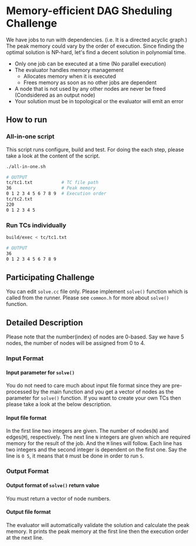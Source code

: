 # Memory-efficient DAG Sheduling Challenge

We have jobs to run with dependencies. (i.e. It is a directed acyclic graph.)
The peak memory could vary by the order of execution. Since finding the optimal solution is NP-hard, let's find a decent solution in polynomial time.

- Only one job can be executed at a time (No parallel execution)
- The evaluator handles memory management
    - Allocates memory when it is executed
    - Frees memory as soon as no other jobs are dependent
- A node that is not used by any other nodes are never be freed (Condsidered as an output node)
- Your solution must be in topological or the evaluator will emit an error

## How to run

### All-in-one script

This script runs configure, build and test. For doing the each step, please take a look at the content of the script.

```bash
./all-in-one.sh
```

```bash
# OUTPUT
tc/tc1.txt           # TC file path
36                   # Peak memory
0 1 2 3 4 5 6 7 8 9  # Execution order
tc/tc2.txt
220
0 1 2 3 4 5
```

### Run TCs individually

```bash
build/exec < tc/tc1.txt
```

```bash
# OUTPUT
36
0 1 2 3 4 5 6 7 8 9
```

## Participating Challenge

You can edit `solve.cc` file only. Please implement `solve()` function which is called from the runner. Please see `common.h` for more about `solve()` function.

## Detailed Description

Please note that the number(index) of nodes are 0-based. Say we have 5 nodes, the number of nodes will be assigned from 0 to 4.

### Input Format

#### Input parameter for `solve()`

You do not need to care much about input file format since they are pre-processed by the main function and you get a vector of nodes as the parameter for `solve()` function. If you want to create your own TCs then please take a look at the below description.

#### Input file format

In the first line two integers are given. The number of nodes(`N`) and edges(`M`), respectively.
The next line `N` integers are given which are required memory for the result of the job.
And the `M` lines will follow. Each line has two integers and the second integer is dependent on the first one. Say the line is `0 5`, it means that `0` must be done in order to run `5`.

### Output Format

#### Output format of `solve()` return value

You must return a vector of node numbers.

#### Output file format

The evaluator will automatically validate the solution and calculate the peak memory. It prints the peak memory at the first line then the execution order at the next line.